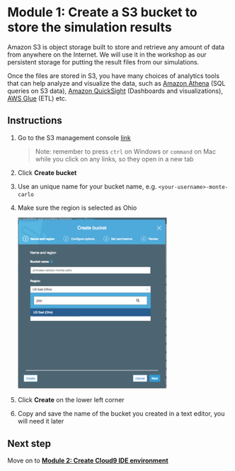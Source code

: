 # Module 1: Create a S3 bucket to store the simulation results

Amazon S3 is object storage built to store and retrieve any amount of data from anywhere on the Internet. We will use it in the workshop as our persistent storage for putting the result files from our simulations. 

Once the files are stored in S3, you have many choices of analytics tools that can help analyze and visualize the data, such as [Amazon Athena](https://aws.amazon.com/athena/) (SQL queries on S3 data), [Amazon QuickSight](https://aws.amazon.com/quicksight/) (Dashboards and visualizations), [AWS Glue](https://aws.amazon.com/glue/) (ETL) etc.


## Instructions

1. Go to the S3 management console [link](https://console.aws.amazon.com/s3/home?region=us-east-2)  

	> Note: remember to press `ctrl` on Windows or `command` on Mac while you click on any links, so they open in a new tab

1. Click **Create bucket**

1. Use an unique name for your bucket name, e.g. `<your-username>-monte-carlo` 

1. Make sure the region is selected as Ohio 

	<img src="images/s3-region.png" width="70%"/>

1. Click **Create** on the lower left corner

1. Copy and save the name of the bucket you created in a text editor, you will need it later 

## Next step

Move on to [**Module 2: Create Cloud9 IDE environment**](./Module2.md)
